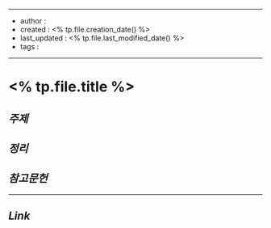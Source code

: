 
---
- author : 
- created : <% tp.file.creation_date() %>
- last_updated : <% tp.file.last_modified_date() %>
- tags : 
---

# <% tp.file.title %>

## *주제*

## *정리*

## *참고문헌*

---

## *Link*
